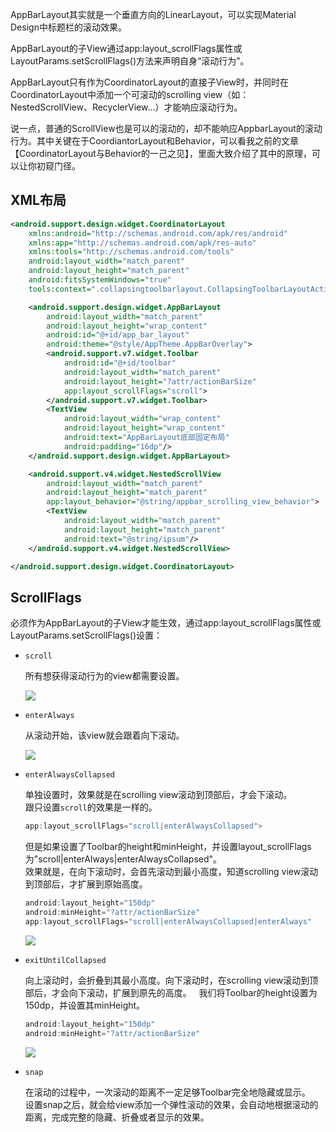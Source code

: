 AppBarLayout其实就是一个垂直方向的LinearLayout，可以实现Material Design中标题栏的滚动效果。

AppBarLayout的子View通过app:layout_scrollFlags属性或LayoutParams.setScrollFlags()方法来声明自身“滚动行为”。

AppBarLayout只有作为CoordinatorLayout的直接子View时，并同时在CoordinatorLayout中添加一个可滚动的scrolling view（如：NestedScrollView、RecyclerView...）才能响应滚动行为。

说一点，普通的ScrollView也是可以的滚动的，却不能响应AppbarLayout的滚动行为。其中关键在于CoordiantorLayout和Behavior，可以看我之前的文章【CoordinatorLayout与Behavior的一己之见】，里面大致介绍了其中的原理，可以让你初窥门径。

## XML布局
```xml
<android.support.design.widget.CoordinatorLayout
    xmlns:android="http://schemas.android.com/apk/res/android"
    xmlns:app="http://schemas.android.com/apk/res-auto"
    xmlns:tools="http://schemas.android.com/tools"
    android:layout_width="match_parent"
    android:layout_height="match_parent"
    android:fitsSystemWindows="true"
    tools:context=".collapsingtoolbarlayout.CollapsingToolbarLayoutActivity">

    <android.support.design.widget.AppBarLayout
        android:layout_width="match_parent"
        android:layout_height="wrap_content"
        android:id="@+id/app_bar_layout"
        android:theme="@style/AppTheme.AppBarOverlay">
        <android.support.v7.widget.Toolbar
            android:id="@+id/toolbar"
            android:layout_width="match_parent"
            android:layout_height="?attr/actionBarSize"
            app:layout_scrollFlags="scroll">
        </android.support.v7.widget.Toolbar>
        <TextView
            android:layout_width="wrap_content"
            android:layout_height="wrap_content"
            android:text="AppBarLayout底部固定布局"
            android:padding="16dp"/>
    </android.support.design.widget.AppBarLayout>

    <android.support.v4.widget.NestedScrollView
        android:layout_width="match_parent"
        android:layout_height="match_parent"
        app:layout_behavior="@string/appbar_scrolling_view_behavior">
        <TextView
            android:layout_width="match_parent"
            android:layout_height="match_parent"
            android:text="@string/ipsum"/>
    </android.support.v4.widget.NestedScrollView>

</android.support.design.widget.CoordinatorLayout>
```

## ScrollFlags
必须作为AppBarLayout的子View才能生效，通过app:layout_scrollFlags属性或LayoutParams.setScrollFlags()设置：  

* `scroll`

	所有想获得滚动行为的view都需要设置。
	
	![](http://ohle0c848.bkt.clouddn.com/android/appbarlayout-1.gif)

* `enterAlways`

	从滚动开始，该view就会跟着向下滚动。
	
	![](http://ohle0c848.bkt.clouddn.com/android/appbarlayout-2.gif)

* `enterAlwaysCollapsed`

	单独设置时，效果就是在scrolling view滚动到顶部后，才会下滚动。  
	跟只设置`scroll`的效果是一样的。
	```java
	app:layout_scrollFlags="scroll|enterAlwaysCollapsed">
	```
	但是如果设置了Toolbar的height和minHeight，并设置layout_scrollFlags为"scroll|enterAlways|enterAlwaysCollapsed"。  
	效果就是，在向下滚动时，会首先滚动到最小高度，知道scrolling view滚动到顶部后，才扩展到原始高度。
	```java
	android:layout_height="150dp"
	android:minHeight="?attr/actionBarSize"
	app:layout_scrollFlags="scroll|enterAlwaysCollapsed|enterAlways"
	```
	
	![](http://ohle0c848.bkt.clouddn.com/android/appbarlayout-3.gif)

* `exitUntilCollapsed`

	向上滚动时，会折叠到其最小高度。向下滚动时，在scrolling view滚动到顶部后，才会向下滚动，扩展到原先的高度。  
	我们将Toolbar的height设置为150dp，并设置其minHeight。  
	```java
	android:layout_height="150dp"
	android:minHeight="?attr/actionBarSize"
	```
	
	![](http://ohle0c848.bkt.clouddn.com/android/appbarlayout-4.gif)

* `snap`

	在滚动的过程中，一次滚动的距离不一定足够Toolbar完全地隐藏或显示。  
	设置snap之后，就会给view添加一个弹性滚动的效果，会自动地根据滚动的距离，完成完整的隐藏、折叠或者显示的效果。
